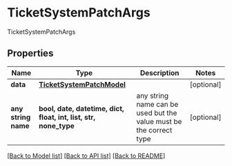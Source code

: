# TicketSystemPatchArgs

TicketSystemPatchArgs

## Properties
Name | Type | Description | Notes
------------ | ------------- | ------------- | -------------
**data** | [**TicketSystemPatchModel**](TicketSystemPatchModel.md) |  | [optional] 
**any string name** | **bool, date, datetime, dict, float, int, list, str, none_type** | any string name can be used but the value must be the correct type | [optional]

[[Back to Model list]](../README.md#documentation-for-models) [[Back to API list]](../README.md#documentation-for-api-endpoints) [[Back to README]](../README.md)


